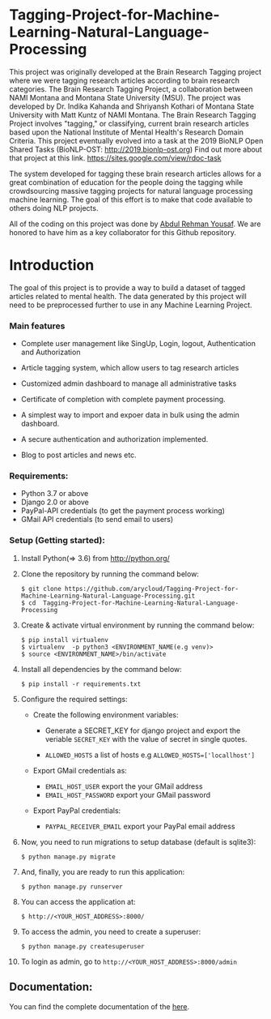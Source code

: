 # Tagging-Project-for-Machine-Learning-Natural-Language-Processing
This project was originally developed at the Brain Research Tagging project where we were tagging research articles according to brain research categories. The Brain Research Tagging Project, a collaboration between NAMI Montana and Montana State University (MSU). The project was developed by Dr. Indika Kahanda and Shriyansh Kothari of Montana State University with Matt Kuntz of NAMI Montana.
The Brain Research Tagging Project involves "tagging," or classifying, current brain research articles based upon the National Institute of Mental Health's Research Domain Criteria. This project eventually evolved into a task at the 2019 BioNLP Open Shared Tasks (BioNLP-OST: http://2019.bionlp-ost.org) Find out more about that project at this link. https://sites.google.com/view/rdoc-task

The system developed for tagging these brain research articles allows for a great combination of education for the people doing the tagging while crowdsourcing massive tagging projects for natural language processing machine learning. The goal of this effort is to make that code available to others doing NLP projects.

All of the coding on this project was done by [Abdul Rehman Yousaf](https://www.linkedin.com/in/ninnovator/). We are honored to have him as a key collaborator for this Github repository.


# Introduction

The goal of this project is to provide a way to build a dataset of tagged articles related to mental health. The data generated by this project will need to 
be preprocessed further to use in any Machine Learning Project.

### Main features

* Complete user management like SingUp, Login, logout,
Authentication and Authorization

* Article tagging system, which allow users to tag research articles
* Customized admin dashboard to manage all administrative tasks
* Certificate of completion with complete payment processing.
* A simplest way to import and expoer data in bulk using the admin dashboard.
* A secure authentication and authorization implemented.
* Blog to post articles and news etc.


### Requirements:

* Python 3.7 or above
* Django 2.0 or above
* PayPal-API credentials (to get the payment process working)
* GMail API credentials (to send email to users)

### Setup (Getting started):

1. Install Python(=> 3.6) from http://python.org/
2. Clone the repository by running the command below:
               
       $ git clone https://github.com/arycloud/Tagging-Project-for-Machine-Learning-Natural-Language-Processing.git
       $ cd  Tagging-Project-for-Machine-Learning-Natural-Language-Processing
3. Create & activate virtual environment by running the command below:

       $ pip install virtualenv
       $ virtualenv  -p python3 <ENVIRONMENT_NAME(e.g venv)>
       $ source <ENVIRONMENT_NAME>/bin/activate
       
4. Install all dependencies by the command below:
       
       $ pip install -r requirements.txt
       
5. Configure the required settings:
    * Create the following environment variables:
        * Generate a SECRET_KEY for django project and 
        export the veriable `SECRET_KEY` with the value of secret
        in single quotes.
        
        * `ALLOWED_HOSTS` a list of hosts e.g `ALLOWED_HOSTS=['locallhost']`
    * Export GMail credentials as:
        * `EMAIL_HOST_USER` export the your GMail address
        * `EMAIL_HOST_PASSWORD` export your GMail password
        
    * Export PayPal credentials:
        * `PAYPAL_RECEIVER_EMAIL` export your PayPal email address
        
6. Now, you need to run migrations to setup database (default is sqlite3):
      
       $ python manage.py migrate
       
7. And, finally, you are ready to run this application:
       
       $ python manage.py runserver
       
8. You can access the application at:
       
       $ http://<YOUR_HOST_ADDRESS>:8000/
       
9. To access the admin, you need to create a superuser:
       
       $ python manage.py createsuperuser
       
10. To login as admin, go to `http://<YOUR_HOST_ADDRESS>:8000/admin`
                  
                  
## Documentation:
You can find the complete documentation of the [here](https://tagging-project-for-machine-learning-natural-language-processin.readthedocs.io/en/latest/index.html).      
